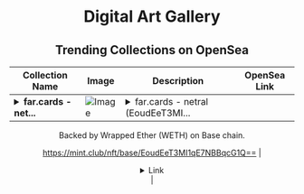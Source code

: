 <div align="center">

# Digital Art Gallery

## Trending Collections on OpenSea

| Collection Name                       | Image                                                                                     | Description                       | OpenSea Link                                                                                          |
|---------------------------------------|-------------------------------------------------------------------------------------------|-----------------------------------|--------------------------------------------------------------------------------------------------------|
| **<details><summary>far.cards - net...</summary>far.cards - netral</details>** | ![Image](https://i.seadn.io/s/raw/files/954ad01fbbfdb93f6e274228bc634680.png?w=500&auto=format?w=200&auto=format) | <details><summary>far.cards - netral (EoudEeT3MI...</summary>far.cards - netral (EoudEeT3MI1qE7NBBqcG1Q==) is a Bonding Curved ERC-1155 token created on mint.club.

Backed by Wrapped Ether (WETH) on Base chain.

https://mint.club/nft/base/EoudEeT3MI1qE7NBBqcG1Q==</details> | <details><summary>Link</summary>[far.cards - netral](https://opensea.io/collection/far-cards-netral)</details> |

</div>